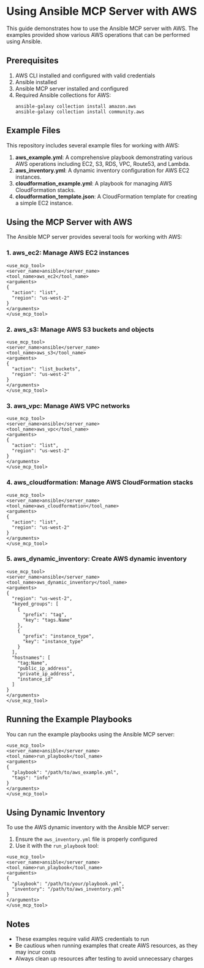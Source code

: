 # Using Ansible MCP Server with AWS

This guide demonstrates how to use the Ansible MCP server with AWS. The examples provided show various AWS operations that can be performed using Ansible.

## Prerequisites

1. AWS CLI installed and configured with valid credentials
2. Ansible installed
3. Ansible MCP server installed and configured
4. Required Ansible collections for AWS:
   ```
   ansible-galaxy collection install amazon.aws
   ansible-galaxy collection install community.aws
   ```

## Example Files

This repository includes several example files for working with AWS:

1. **aws_example.yml**: A comprehensive playbook demonstrating various AWS operations including EC2, S3, RDS, VPC, Route53, and Lambda.
2. **aws_inventory.yml**: A dynamic inventory configuration for AWS EC2 instances.
3. **cloudformation_example.yml**: A playbook for managing AWS CloudFormation stacks.
4. **cloudformation_template.json**: A CloudFormation template for creating a simple EC2 instance.

## Using the MCP Server with AWS

The Ansible MCP server provides several tools for working with AWS:

### 1. aws_ec2: Manage AWS EC2 instances

```
<use_mcp_tool>
<server_name>ansible</server_name>
<tool_name>aws_ec2</tool_name>
<arguments>
{
  "action": "list",
  "region": "us-west-2"
}
</arguments>
</use_mcp_tool>
```

### 2. aws_s3: Manage AWS S3 buckets and objects

```
<use_mcp_tool>
<server_name>ansible</server_name>
<tool_name>aws_s3</tool_name>
<arguments>
{
  "action": "list_buckets",
  "region": "us-west-2"
}
</arguments>
</use_mcp_tool>
```

### 3. aws_vpc: Manage AWS VPC networks

```
<use_mcp_tool>
<server_name>ansible</server_name>
<tool_name>aws_vpc</tool_name>
<arguments>
{
  "action": "list",
  "region": "us-west-2"
}
</arguments>
</use_mcp_tool>
```

### 4. aws_cloudformation: Manage AWS CloudFormation stacks

```
<use_mcp_tool>
<server_name>ansible</server_name>
<tool_name>aws_cloudformation</tool_name>
<arguments>
{
  "action": "list",
  "region": "us-west-2"
}
</arguments>
</use_mcp_tool>
```

### 5. aws_dynamic_inventory: Create AWS dynamic inventory

```
<use_mcp_tool>
<server_name>ansible</server_name>
<tool_name>aws_dynamic_inventory</tool_name>
<arguments>
{
  "region": "us-west-2",
  "keyed_groups": [
    {
      "prefix": "tag",
      "key": "tags.Name"
    },
    {
      "prefix": "instance_type",
      "key": "instance_type"
    }
  ],
  "hostnames": [
    "tag:Name",
    "public_ip_address",
    "private_ip_address",
    "instance_id"
  ]
}
</arguments>
</use_mcp_tool>
```

## Running the Example Playbooks

You can run the example playbooks using the Ansible MCP server:

```
<use_mcp_tool>
<server_name>ansible</server_name>
<tool_name>run_playbook</tool_name>
<arguments>
{
  "playbook": "/path/to/aws_example.yml",
  "tags": "info"
}
</arguments>
</use_mcp_tool>
```

## Using Dynamic Inventory

To use the AWS dynamic inventory with the Ansible MCP server:

1. Ensure the `aws_inventory.yml` file is properly configured
2. Use it with the `run_playbook` tool:

```
<use_mcp_tool>
<server_name>ansible</server_name>
<tool_name>run_playbook</tool_name>
<arguments>
{
  "playbook": "/path/to/your/playbook.yml",
  "inventory": "/path/to/aws_inventory.yml"
}
</arguments>
</use_mcp_tool>
```

## Notes

- These examples require valid AWS credentials to run
- Be cautious when running examples that create AWS resources, as they may incur costs
- Always clean up resources after testing to avoid unnecessary charges
